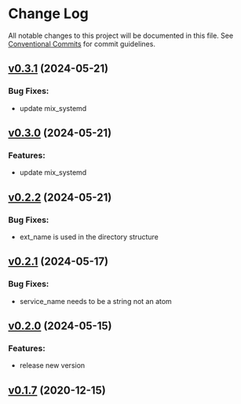 # Change Log

All notable changes to this project will be documented in this file.
See [Conventional Commits](Https://conventionalcommits.org) for commit guidelines.

<!-- changelog -->

## [v0.3.1](https://github.com/NarrativeApp/mix_deploy/compare/v0.3.0...v0.3.1) (2024-05-21)




### Bug Fixes:

* update mix_systemd

## [v0.3.0](https://github.com/NarrativeApp/mix_deploy/compare/v0.2.2...v0.3.0) (2024-05-21)




### Features:

* update mix_systemd

## [v0.2.2](https://github.com/NarrativeApp/mix_deploy/compare/v0.2.1...v0.2.2) (2024-05-21)




### Bug Fixes:

* ext_name is used in the directory structure

## [v0.2.1](https://github.com/NarrativeApp/mix_deploy/compare/v0.2.0...v0.2.1) (2024-05-17)




### Bug Fixes:

* service_name needs to be a string not an atom

## [v0.2.0](https://github.com/NarrativeApp/mix_deploy/compare/v0.1.9...v0.2.0) (2024-05-15)




### Features:

* release new version

## [v0.1.7](https://github.com/NarrativeApp/mix_deploy/compare/v0.1.7...v0.1.7) (2020-12-15)



